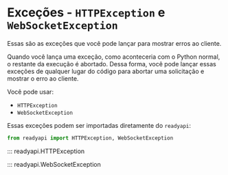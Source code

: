 # Exceções - `HTTPException` e `WebSocketException`

Essas são as exceções que você pode lançar para mostrar erros ao cliente.

Quando você lança uma exceção, como aconteceria com o Python normal, o restante da execução é abortado. Dessa forma, você pode lançar essas exceções de qualquer lugar do código para abortar uma solicitação e mostrar o erro ao cliente.

Você pode usar:

* `HTTPException`
* `WebSocketException`

Essas exceções podem ser importadas diretamente do `readyapi`:

```python
from readyapi import HTTPException, WebSocketException
```

::: readyapi.HTTPException

::: readyapi.WebSocketException
